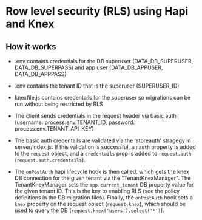 # Row level security (RLS) using Hapi and Knex

## How it works

- .env contains credentials for the DB superuser (DATA_DB_SUPERUSER, DATA_DB_SUPERPASS) and app user (DATA_DB_APPUSER, DATA_DB_APPPASS)

- .env contains the tenant ID that is the superuser (SUPERUSER_ID)

- knexfile.js contains credentails for the superuser so migrations can be run without being restricted by RLS

- The client sends credentials in the request header via basic auth (username: process.env.TENANT_ID, password: process.env.TENANT_API_KEY)

- The basic auth credentails are validated via the 'storeauth' stragegy in server/index.js.  If this validation is successful, an `auth` property is added to the `request` object, and a `credentails` prop is added to `request.auth` (`request.auth.credentails`).

- The `onPostAuth` hapi lifecycle hook is then called, which gets the knex DB connection for the given tenant via the "TenantKnexManager".  The TenantKnexManager sets the `app.current_tenant` DB property value for the given tenant ID.  This is the key to enabling RLS (see the policy definitions in the DB migration files).  Finally, the `onPostAuth` hook sets a `knex` property on the request object (`request.knex`), which should be used to query the DB (`request.knex('users').select('*')`).
